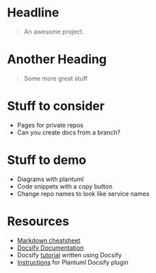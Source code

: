 # Headline

> An awesome project.

# Another Heading

> Some more great stuff

# Stuff to consider

- Pages for private repos
- Can you create docs from a branch?

# Stuff to demo

- Diagrams with plantuml
- Code snippets with a copy button
- Change repo names to look like service names


# Resources

- [Markdown cheatsheet](https://github.com/adam-p/markdown-here/wiki/Markdown-Cheatsheet)
- [Docsify Documentation](https://docsify.js.org/#/)
- Docsify [tutorial](https://michaelcurrin.github.io/docsify-js-tutorial/#/) written using Docsify
- [Instructions](https://www.npmjs.com/package/docsify-plantuml) for Plantuml Docsify plugin
